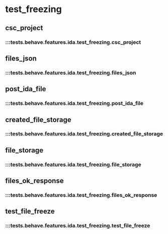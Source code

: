 # test_freezing

## csc_project

### :::tests.behave.features.ida.test_freezing.csc_project

## files_json

### :::tests.behave.features.ida.test_freezing.files_json

## post_ida_file

### :::tests.behave.features.ida.test_freezing.post_ida_file

## created_file_storage

### :::tests.behave.features.ida.test_freezing.created_file_storage

## file_storage

### :::tests.behave.features.ida.test_freezing.file_storage

## files_ok_response

### :::tests.behave.features.ida.test_freezing.files_ok_response

## test_file_freeze

### :::tests.behave.features.ida.test_freezing.test_file_freeze


